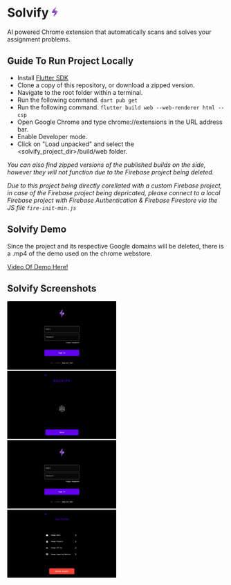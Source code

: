 # Solvify <img src="https://github.com/AfaqAnwar/solvify/blob/main/assets/icons/Solvify.png?raw=true" width="3%" height="3%">

AI powered Chrome extension that automatically scans and solves your assignment problems.

## Guide To Run Project Locally

- Install [Flutter SDK](https://docs.flutter.dev/get-started/install)
- Clone a copy of this repository, or download a zipped version.
- Navigate to the root folder within a terminal.
- Run the following command. `dart pub get`
- Run the following command. `flutter build web --web-renderer html --csp`
- Open Google Chrome and type chrome://extensions in the URL address bar.
- Enable Developer mode.
- Click on "Load unpacked" and select the <solvify_project_dir>/build/web folder.

_You can also find zipped versions of the published builds on the side, however they will not function due to the Firebase project being deleted._

_Due to this project being directly corellated with a custom Firebase project, in case of the Firebase project being depricated, please connect to a local Firebase project with Firebase Authentication & Firebase Firestore via the JS file `fire-init-min.js`_

## Solvify Demo

Since the project and its respective Google domains will be deleted, there is a .mp4 of the demo used on the chrome webstore.

[Video Of Demo Here!](https://github.com/AfaqAnwar/solvify/blob/main/Solvify%20Demo.mp4)

## Solvify Screenshots

<img src = "https://github.com/AfaqAnwar/solvify/blob/main/screenshots/MAIN%20SCREEN.png?raw=true" width="50%" height="50%">

<img src = "https://github.com/AfaqAnwar/solvify/blob/main/screenshots/DASHBOARD.png?raw=true" width="50%" height="50%">

<img src = "https://github.com/AfaqAnwar/solvify/blob/main/screenshots/MAIN%20SCREEN.png?raw=true" width="50%" height="50%">

<img src = "https://github.com/AfaqAnwar/solvify/blob/main/screenshots/PROFILE%20PAGE.png?raw=true" width="50%" height="50%">
